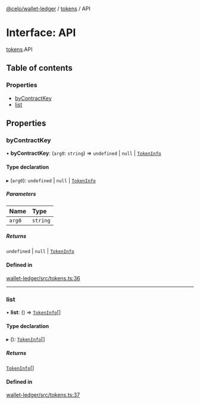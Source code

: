 [@celo/wallet-ledger](../README.md) / [tokens](../modules/tokens.md) / API

# Interface: API

[tokens](../modules/tokens.md).API

## Table of contents

### Properties

- [byContractKey](tokens.API.md#bycontractkey)
- [list](tokens.API.md#list)

## Properties

### byContractKey

• **byContractKey**: (`arg0`: `string`) => `undefined` \| ``null`` \| [`TokenInfo`](tokens.TokenInfo.md)

#### Type declaration

▸ (`arg0`): `undefined` \| ``null`` \| [`TokenInfo`](tokens.TokenInfo.md)

##### Parameters

| Name | Type |
| :------ | :------ |
| `arg0` | `string` |

##### Returns

`undefined` \| ``null`` \| [`TokenInfo`](tokens.TokenInfo.md)

#### Defined in

[wallet-ledger/src/tokens.ts:36](https://github.com/celo-org/developer-tooling/blob/master/packages/sdk/wallets/wallet-ledger/src/tokens.ts#L36)

___

### list

• **list**: () => [`TokenInfo`](tokens.TokenInfo.md)[]

#### Type declaration

▸ (): [`TokenInfo`](tokens.TokenInfo.md)[]

##### Returns

[`TokenInfo`](tokens.TokenInfo.md)[]

#### Defined in

[wallet-ledger/src/tokens.ts:37](https://github.com/celo-org/developer-tooling/blob/master/packages/sdk/wallets/wallet-ledger/src/tokens.ts#L37)
